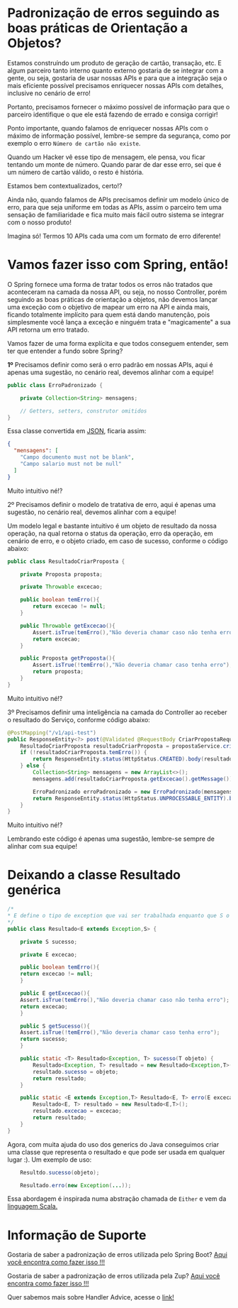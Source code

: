 # Padronização de erros seguindo as boas práticas de Orientação a Objetos?

Estamos construíndo um produto de geração de cartão, transação, etc. E algum parceiro tanto interno quanto externo gostaria 
de se integrar com a gente, ou seja, gostaria de usar nossas APIs e para que a integração seja o mais eficiente possível 
precisamos enriquecer nossas APIs com detalhes, inclusive no cenário de erro!

Portanto, precisamos fornecer o máximo possível de informação para que o parceiro identifique o que ele 
está fazendo de errado e consiga corrigir!

Ponto importante, quando falamos de enriquecer nossas APIs com o máximo de informação possível, lembre-se sempre da 
segurança, como por exemplo o erro `Número de cartão não existe`.

Quando um Hacker vê esse tipo de mensagem, ele pensa, vou ficar tentando um monte de número. Quando parar de dar esse 
erro, sei que é um número de cartão válido, o resto é história.

Estamos bem contextualizados, certo!?

Ainda não, quando falamos de APIs precisamos definir um modelo único de erro, para que seja uniforme em todas as APIs, 
assim o parceiro tem uma sensação de familiaridade e fica muito mais fácil outro sistema se integrar com o nosso produto!

Imagina só! Termos 10 APIs cada uma com um formato de erro diferente!

# Vamos fazer isso com Spring, então!

O Spring fornece uma forma de tratar todos os erros não tratados que aconteceram na camada da nossa API, ou seja, no 
nosso Controller, porém seguindo as boas práticas de orientação a objetos, não devemos lançar uma exceção com o objetivo 
de mapear um erro na API e ainda mais, ficando totalmente implícito para quem está dando manutenção, pois simplesmente 
você lança a exceção e ninguém trata e "magicamente" a sua API retorna um erro tratado.

Vamos fazer de uma forma explícita e que todos conseguem entender, sem ter que entender a fundo sobre Spring?

**1º** Precisamos definir como será o erro padrão em nossas APIs, aqui é apenas uma sugestão, no cenário real, devemos 
alinhar com a equipe!

```java
public class ErroPadronizado {

    private Collection<String> mensagens;

    // Getters, setters, construtor omitidos
}
```

Essa classe convertida em [JSON](https://www.json.org/json-en.html), ficaria assim:

```json
{
  "mensagens": [
    "Campo documento must not be blank",
    "Campo salario must not be null"
  ]
}
```

Muito intuitivo né!?

2º Precisamos definir o modelo de tratativa de erro, aqui é apenas uma sugestão, no cenário real, devemos alinhar 
com a equipe!

Um modelo legal e bastante intuitivo é um objeto de resultado da nossa operação, na qual retorna o status da operação, 
erro da operação, em cenário de erro, e o objeto criado, em caso de sucesso, conforme o código abaixo:

```java
public class ResultadoCriarProposta {

    private Proposta proposta;

    private Throwable excecao;

    public boolean temErro(){
        return excecao != null;
    }

    public Throwable getExcecao(){
        Assert.isTrue(temErro(),"Não deveria chamar caso não tenha erro");
        return excecao;
    }

    public Proposta getProposta(){
        Assert.isTrue(!temErro(),"Não deveria chamar caso tenha erro");
        return proposta;
    }    
}
```

Muito intuitivo né!?

3º Precisamos definir uma inteligência na camada do Controller ao receber o resultado do Serviço, conforme código abaixo:

```java
@PostMapping("/v1/api-test")
public ResponseEntity<?> post(@Validated @RequestBody CriarPropostaRequest criarPropostaRequest) {
    ResultadoCriarProposta resultadoCriarProposta = propostaService.criar(criarPropostaRequest);
    if (!resultadoCriarProposta.temErro()) {
        return ResponseEntity.status(HttpStatus.CREATED).body(resultadoCriarProposta.getProposta());
    } else {
        Collection<String> mensagens = new ArrayList<>();
        mensagens.add(resultadoCriarProposta.getExcecao().getMessage());

        ErroPadronizado erroPadronizado = new ErroPadronizado(mensagens);
        return ResponseEntity.status(HttpStatus.UNPROCESSABLE_ENTITY).body(erroPadronizado);
    }
}
```

Muito intuitivo né!?

Lembrando este código é apenas uma sugestão, lembre-se sempre de alinhar com sua equipe!

# Deixando a classe Resultado genérica

```java
/*
* E define o tipo de exception que vai ser trabalhada enquanto que S o tipo do objeto de sucesso.
*/
public class Resultado<E extends Exception,S> {

	private S sucesso;

	private E excecao;

	public boolean temErro(){
	return excecao != null;
	}

	public E getExcecao(){
	Assert.isTrue(temErro(),"Não deveria chamar caso não tenha erro");
	return excecao;
	}

	public S getSucesso(){
	Assert.isTrue(!temErro(),"Não deveria chamar caso tenha erro");
	return sucesso;
	}

	public static <T> Resultado<Exception, T> sucesso(T objeto) {
		Resultado<Exception, T> resultado = new Resultado<Exception,T>();
		resultado.sucesso = objeto;
		return resultado;
	}

	public static <E extends Exception,T> Resultado<E, T> erro(E excecao) {
		Resultado<E, T> resultado = new Resultado<E,T>();
		resultado.excecao = excecao;
		return resultado;
	}
}
```

Agora, com muita ajuda do uso dos generics do Java conseguimos criar uma classe que representa o resultado e que pode ser usada em qualquer lugar :). Um exemplo de uso:

```java
    Resultdo.sucesso(objeto);

    Resultado.erro(new Exception(...));
```

Essa abordagem é inspirada numa abstração chamada de ```Either``` e vem da [linguagem Scala.](https://www.scala-lang.org/api/2.9.3/scala/Either.html)

# Informação de Suporte

Gostaria de saber a padronização de erros utilizada pelo Spring Boot? [Aqui você encontra como fazer isso !!!](error-spring.md)

Gostaria de saber a padronização de erros utilizada pela Zup? [Aqui você encontra como fazer isso !!!](../informacao_suporte/error-zup.md)

Quer sabemos mais sobre Handler Advice, acesse o [link!](https://spring.io/blog/2013/11/01/exception-handling-in-spring-mvc)
